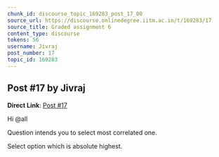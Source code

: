 ```yaml
---
chunk_id: discourse_topic_169283_post_17_00
source_url: https://discourse.onlinedegree.iitm.ac.in/t/169283/17
source_title: Graded assignment 6
content_type: discourse
tokens: 56
username: Jivraj
post_number: 17
topic_id: 169283
---
```


## Post #17 by Jivraj

**Direct Link**: [Post #17](https://discourse.onlinedegree.iitm.ac.in/t/169283/17)

Hi @all

Question intends you to select most correlated one.

Select option which is absolute highest.
